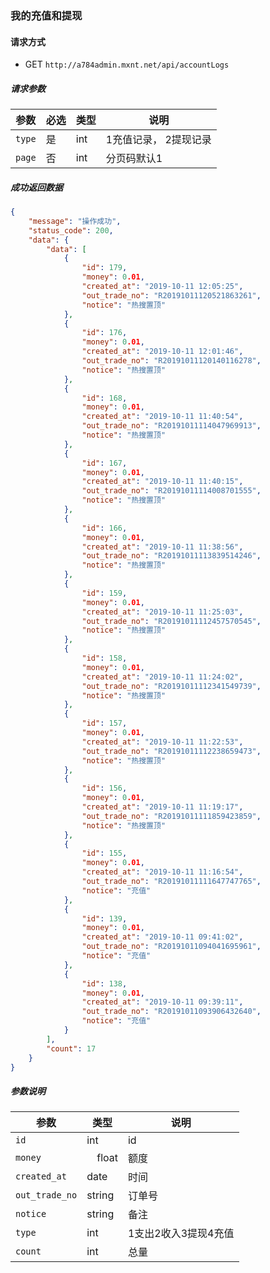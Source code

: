 ### 我的充值和提现



####  请求方式 

- GET `http://a784admin.mxnt.net/api/accountLogs`

##### 请求参数

| 参数  | 必选 | 类型 | 说明  |
| ---   |  --- | ---  | ---   |
| `type` | 是  | int| 1充值记录， 2提现记录 | 
| `page` | 否  | int|分页码默认1 | 

##### 成功返回数据

``` JSON 
{
    "message": "操作成功",
    "status_code": 200,
    "data": {
        "data": [
            {
                "id": 179,
                "money": 0.01,
                "created_at": "2019-10-11 12:05:25",
                "out_trade_no": "R20191011120521863261",
                "notice": "热搜置顶"
            },
            {
                "id": 176,
                "money": 0.01,
                "created_at": "2019-10-11 12:01:46",
                "out_trade_no": "R20191011120140116278",
                "notice": "热搜置顶"
            },
            {
                "id": 168,
                "money": 0.01,
                "created_at": "2019-10-11 11:40:54",
                "out_trade_no": "R20191011114047969913",
                "notice": "热搜置顶"
            },
            {
                "id": 167,
                "money": 0.01,
                "created_at": "2019-10-11 11:40:15",
                "out_trade_no": "R20191011114008701555",
                "notice": "热搜置顶"
            },
            {
                "id": 166,
                "money": 0.01,
                "created_at": "2019-10-11 11:38:56",
                "out_trade_no": "R20191011113839514246",
                "notice": "热搜置顶"
            },
            {
                "id": 159,
                "money": 0.01,
                "created_at": "2019-10-11 11:25:03",
                "out_trade_no": "R20191011112457570545",
                "notice": "热搜置顶"
            },
            {
                "id": 158,
                "money": 0.01,
                "created_at": "2019-10-11 11:24:02",
                "out_trade_no": "R20191011112341549739",
                "notice": "热搜置顶"
            },
            {
                "id": 157,
                "money": 0.01,
                "created_at": "2019-10-11 11:22:53",
                "out_trade_no": "R20191011112238659473",
                "notice": "热搜置顶"
            },
            {
                "id": 156,
                "money": 0.01,
                "created_at": "2019-10-11 11:19:17",
                "out_trade_no": "R20191011111859423859",
                "notice": "热搜置顶"
            },
            {
                "id": 155,
                "money": 0.01,
                "created_at": "2019-10-11 11:16:54",
                "out_trade_no": "R20191011111647747765",
                "notice": "充值"
            },
            {
                "id": 139,
                "money": 0.01,
                "created_at": "2019-10-11 09:41:02",
                "out_trade_no": "R20191011094041695961",
                "notice": "充值"
            },
            {
                "id": 138,
                "money": 0.01,
                "created_at": "2019-10-11 09:39:11",
                "out_trade_no": "R20191011093906432640",
                "notice": "充值"
            }
        ],
        "count": 17
    }
}
```

##### 参数说明 

| 参数       | 类型 | 说明  |
| ---        | ---  | ---   |
| `id` |   int  | id |
| `money` |　float| 额度|
| `created_at` |  date| 时间 |
| `out_trade_no` |  string |  订单号|
| `notice` |  string | 备注 |
| `type` |  int | 1支出2收入3提现4充值 |
| `count` |  int | 总量 |

